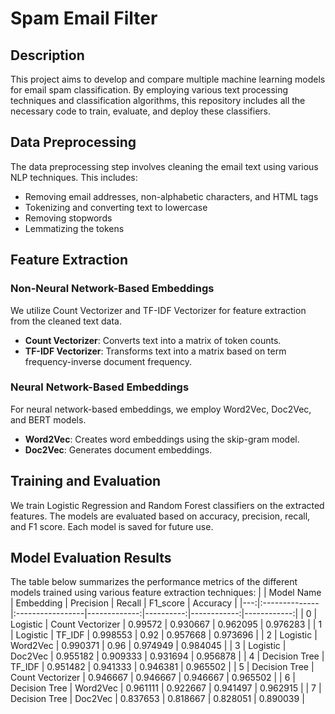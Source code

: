 # Spam Email Filter

## Description
This project aims to develop and compare multiple machine learning models for email spam classification. By employing various text processing techniques and classification algorithms, this repository includes all the necessary code to train, evaluate, and deploy these classifiers.

## Data Preprocessing

The data preprocessing step involves cleaning the email text using various NLP techniques. This includes:

- Removing email addresses, non-alphabetic characters, and HTML tags
- Tokenizing and converting text to lowercase
- Removing stopwords
- Lemmatizing the tokens

## Feature Extraction

### Non-Neural Network-Based Embeddings

We utilize Count Vectorizer and TF-IDF Vectorizer for feature extraction from the cleaned text data.

- **Count Vectorizer**: Converts text into a matrix of token counts.
- **TF-IDF Vectorizer**: Transforms text into a matrix based on term frequency-inverse document frequency.

### Neural Network-Based Embeddings

For neural network-based embeddings, we employ Word2Vec, Doc2Vec, and BERT models.

- **Word2Vec**: Creates word embeddings using the skip-gram model.
- **Doc2Vec**: Generates document embeddings.

## Training and Evaluation

We train Logistic Regression and Random Forest classifiers on the extracted features. The models are evaluated based on accuracy, precision, recall, and F1 score. Each model is saved for future use.

## Model Evaluation Results

The table below summarizes the performance metrics of the different models trained using various feature extraction techniques:
|    | Model Name    | Embedding        |   Precision  |   Recall  |   F1_score  |   Accuracy  |
|---:|:--------------|:-----------------|-------------:|----------:|------------:|------------:|
|  0 | Logistic      | Count Vectorizer |     0.99572  |  0.930667 |    0.962095 |    0.976283 |
|  1 | Logistic      | TF_IDF           |     0.998553 |  0.92     |    0.957668 |    0.973696 |
|  2 | Logistic      | Word2Vec         |     0.990371 |  0.96     |    0.974949 |    0.984045 |
|  3 | Logistic      | Doc2Vec          |     0.955182 |  0.909333 |    0.931694 |    0.956878 |
|  4 | Decision Tree | TF_IDF           |     0.951482 |  0.941333 |    0.946381 |    0.965502 |
|  5 | Decision Tree | Count Vectorizer |     0.946667 |  0.946667 |    0.946667 |    0.965502 |
|  6 | Decision Tree | Word2Vec         |     0.961111 |  0.922667 |    0.941497 |    0.962915 |
|  7 | Decision Tree | Doc2Vec          |     0.837653 |  0.818667 |    0.828051 |    0.890039 |
